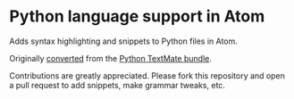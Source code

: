 # Python language support in Atom

Adds syntax highlighting and snippets to Python files in Atom.

Originally [converted](http://atom.io/docs/latest/converting-a-text-mate-bundle)
from the [Python TextMate bundle](https://github.com/textmate/python.tmbundle).

Contributions are greatly appreciated. Please fork this repository and open a
pull request to add snippets, make grammar tweaks, etc.
